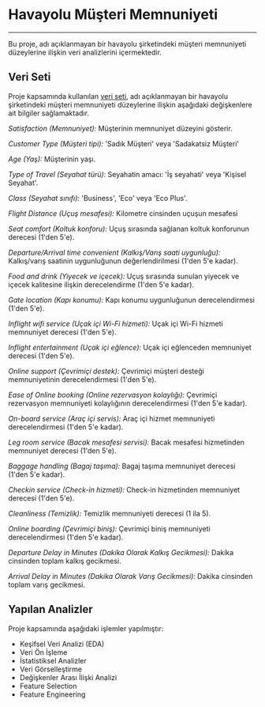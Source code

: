 # Havayolu Müşteri Memnuniyeti
--------------------------------------------

Bu proje, adı açıklanmayan bir havayolu şirketindeki müşteri memnuniyeti düzeylerine ilişkin veri analizlerini içermektedir.


## Veri Seti

Proje kapsamında kullanılan [veri seti](https://www.kaggle.com/datasets/sjleshrac/airlines-customer-satisfaction/data), adı açıklanmayan bir havayolu şirketindeki müşteri memnuniyeti düzeylerine ilişkin aşağıdaki değişkenlere ait bilgiler sağlamaktadır.

*Satisfaction (Memnuniyet):* Müşterinin memnuniyet düzeyini gösterir.

*Customer Type (Müşteri tipi):* 'Sadık Müşteri' veya 'Sadakatsiz Müşteri'

*Age (Yaş):* Müşterinin yaşı.

*Type of Travel (Seyahat türü):* Seyahatin amacı: 'İş seyahati' veya 'Kişisel Seyahat'.

*Class (Seyahat sınıfı):* 'Business', 'Eco' veya 'Eco Plus'.

*Flight Distance (Uçuş mesafesi):* Kilometre cinsinden uçuşun mesafesi

*Seat comfort (Koltuk konforu):* Uçuş sırasında sağlanan koltuk konforunun derecesi (1'den 5'e).

*Departure/Arrival time convenient (Kalkış/Varış saati uygunluğu):* Kalkış/varış saatinin uygunluğunun değerlendirilmesi (1'den 5'e kadar).

*Food and drink (Yiyecek ve içecek):* Uçuş sırasında sunulan yiyecek ve içecek kalitesine ilişkin derecelendirme (1'den 5'e kadar).

*Gate location (Kapı konumu):* Kapı konumu uygunluğunun derecelendirmesi (1'den 5'e).

*Inflight wifi service (Uçak içi Wi-Fi hizmeti):* Uçak içi Wi-Fi hizmeti memnuniyet derecesi (1'den 5'e).

*Inflight entertainment (Uçak içi eğlence):* Uçak içi eğlenceden memnuniyet derecesi (1'den 5'e).

*Online support (Çevrimiçi destek):* Çevrimiçi müşteri desteği memnuniyetinin derecelendirmesi (1'den 5'e).

*Ease of Online booking (Online rezervasyon kolaylığı):* Çevrimiçi rezervasyon memnuniyeti kolaylığının derecelendirmesi (1'den 5'e kadar).

*On-board service (Araç içi servis):* Araç içi hizmet memnuniyeti derecelendirmesi (1'den 5'e kadar).

*Leg room service (Bacak mesafesi servisi):* Bacak mesafesi hizmetinden memnuniyet derecesi (1'den 5'e).

*Baggage handling (Bagaj taşıma):* Bagaj taşıma memnuniyet derecesi (1'den 5'e kadar).

*Checkin service (Check-in hizmeti):* Check-in hizmetinden memnuniyet derecesi (1'den 5'e).

*Cleanliness (Temizlik):* Temizlik memnuniyeti derecesi (1 ila 5).

*Online boarding (Çevrimiçi biniş):* Çevrimiçi biniş memnuniyeti derecelendirmesi (1'den 5'e kadar).

*Departure Delay in Minutes (Dakika Olarak Kalkış Gecikmesi):* Dakika cinsinden toplam kalkış gecikmesi.

*Arrival Delay in Minutes (Dakika Olarak Varış Gecikmesi):* Dakika cinsinden toplam varış gecikmesi.

## Yapılan Analizler

Proje kapsamında aşağıdaki işlemler yapılmıştır:

- Keşifsel Veri Analizi (EDA)
- Veri Ön İşleme
- İstatistiksel Analizler
- Veri Görselleştirme
- Değişkenler Arası İlişki Analizi
- Feature Selection
- Feature Engineering